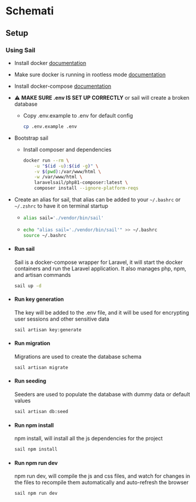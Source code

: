 # Schemati

## Setup

### Using Sail

-   Install docker [documentation](https://docs.docker.com/install/linux/docker-ce/ubuntu/#set-up-the-repository)
-   Make sure docker is running in rootless mode [documentation](https://docs.docker.com/install/linux/linux-postinstall/)
-   Install docker-compose [documentation](https://docs.docker.com/compose/install/)
-   :warning: **MAKE SURE .env IS SET UP CORRECTLY** or sail will create a broken database
    -   Copy .env.example to .env for default config
        ```bash
        cp .env.example .env
        ```
-   Bootstrap sail
    -   Install composer and dependencies
        ```bash
        docker run --rm \
            -u "$(id -u):$(id -g)" \
            -v $(pwd):/var/www/html \
            -w /var/www/html \
            laravelsail/php81-composer:latest \
            composer install --ignore-platform-reqs
        ```
-   Create an alias for sail, that alias can be added to your `~/.bashrc` or `~/.zshrc` to have it on terminal startup
    -   ```bash
        alias sail='./vendor/bin/sail'
        ```
    -   ```bash
        echo "alias sail='./vendor/bin/sail'" >> ~/.bashrc
        source ~/.bashrc
        ```
-   #### Run sail
    Sail is a docker-compose wrapper for Laravel, it will start the docker containers and run the Laravel application.
    It also manages php, npm, and artisan commands
    ```bash
    sail up -d
    ```
-   #### Run key generation
    The key will be added to the .env file, and it will be used for encrypting user sessions and other sensitive data
    ```bash
    sail artisan key:generate
    ```
-   #### Run migration

    Migrations are used to create the database schema

    ```bash
    sail artisan migrate
    ```

-   #### Run seeding

    Seeders are used to populate the database with dummy data or default values

    ```bash
    sail artisan db:seed
    ```

-   #### Run npm install

    npm install, will install all the js dependencies for the project

    ```bash
    sail npm install
    ```

-   #### Run npm run dev
    npm run dev, will compile the js and css files, and watch for changes in the files to recompile them automatically and auto-refresh the browser
    ```bash
    sail npm run dev
    ```
